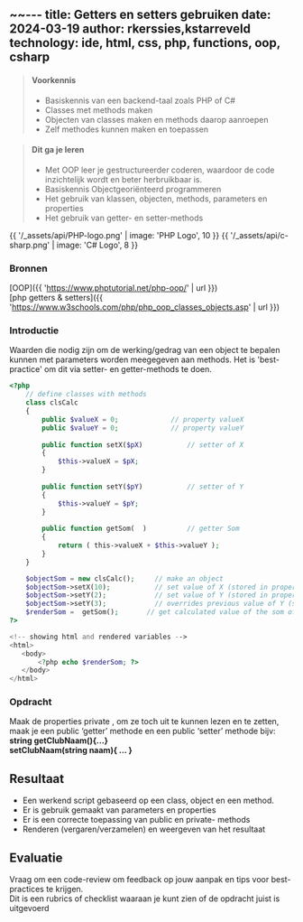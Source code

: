 ~~---
title: Getters en setters gebruiken
date: 2024-03-19
author: rkerssies,kstarreveld
technology: ide, html, css, php, functions, oop, csharp
---


> #### Voorkennis
> * Basiskennis van een backend-taal zoals PHP of C#
> * Classes met methods maken
> * Objecten van classes maken en methods daarop aanroepen
> * Zelf methodes kunnen maken en toepassen  

> #### Dit ga je leren
> * Met OOP leer je gestructureerder coderen, waardoor de code inzichtelijk wordt en beter herbruikbaar is.
> * Basiskennis Objectgeoriënteerd programmeren
> * Het gebruik van klassen, objecten, methods, parameters en properties
> * Het gebruik van getter- en setter-methods

{{ '/_assets/api/PHP-logo.png' | image: 'PHP Logo', 10 }}
{{ '/_assets/api/c-sharp.png' | image: 'C# Logo', 8 }}

### Bronnen
[OOP]({{ 'https://www.phptutorial.net/php-oop/' | url }})<br>
[php getters & setters]({{ 'https://www.w3schools.com/php/php_oop_classes_objects.asp' | url }})


### Introductie
Waarden die nodig zijn om de werking/gedrag van een object te bepalen kunnen met parameters
worden meegegeven aan methods. Het is 'best-practice' om dit via setter- en getter-methods te doen.

```php
<?php
    // define classes with methods
    class clsCalc
    {
        public $valueX = 0;             // property valueX
        public $valueY = 0;             // property valueY
        
        public function setX($pX)           // setter of X
        {
            $this->valueX = $pX;
        }
    
        public function setY($pY)           // setter of Y
        {
            $this->valueY = $pY;
        }
    
        public function getSom(  )		    // getter Som
        {
            return ( this->valueX + $this->valueY );
        }
    }

    $objectSom = new clsCalc();	    // make an object  
    $objectSom->setX(10);	        // set value of X (stored in property valueX)
    $objectSom->setY(2);	        // set value of Y (stored in property valueY)
    $objectSom->setY(3);	        // overrides previous value of Y (stored in property valueY)
    $renderSom =  getSom();       // get calculated value of the som of X and Y 
?>

<!-- showing html and rendered variables -->
<html> 
   <body>
       <?php echo $renderSom; ?>
   </body> 
</html>
```
### Opdracht
Maak de properties private , om ze toch uit te kunnen lezen en te zetten, maak je een public ‘getter’ 
methode en een public ‘setter’ methode bijv:
   **string getClubNaam(){…}** <br>
   **setClubNaam(string naam){ … }**<br>

## Resultaat
* Een werkend script gebaseerd op een class, object en een method.  
* Er is gebruik gemaakt van parameters en properties
* Er is een correcte toepassing van public en private- methods
* Renderen (vergaren/verzamelen) en weergeven van het resultaat

## Evaluatie
Vraag om een code-review om feedback op jouw aanpak en tips voor best-practices te krijgen.<br>
Dit is een rubrics of checklist waaraan je kunt zien of de opdracht juist is uitgevoerd
